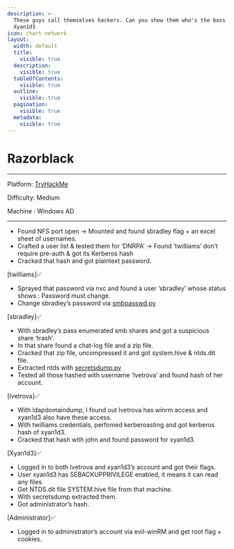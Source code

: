 ```yaml
---
description: >-
  These guys call themselves hackers. Can you show them who's the boss ?? - by
  Xyan1d3
icon: chart-network
layout:
  width: default
  title:
    visible: true
  description:
    visible: true
  tableOfContents:
    visible: true
  outline:
    visible: true
  pagination:
    visible: true
  metadata:
    visible: true
---
```


# Razorblack

***

Platform: [TryHackMe](https://tryhackme.com/room/raz0rblack)

Difficulty: Medium

Machine : Windows AD

***

* Found NFS port open → Mounted and found sbradley flag + an excel sheet of usernames.
* Crafted a user list & tested them for ‘DNRPA’ → Found ‘twilliams’ don’t require pre-auth & got its Kerberos hash
* Cracked that hash and got plaintext password.

\[twilliams]✅

* Sprayed that password via nxc and found a user ‘sbradley’ whose status shows : Password must change.
* Change sbradley’s password via [smbpasswd.py](http://smbpasswd.py)

\[sbradley]✅

* With sbradley’s pass enumerated smb shares and got a suspicious share ‘trash’.
* In that share found a chat-log file and a zip file.
* Cracked that zip file, uncompressed it and got system.hive & ntds.dit file.
* Extracted ntds with [secretsdump.py](http://secretsdump.py)
* Tested all those hashed with username ‘lvetrova’ and found hash of her account.

\[lvetrova]✅

* With ldapdomaindump, I found out lvetrova has winrm access and xyan1d3 also have these access.
* With twilliams credentials, perfomed kerberoasting and got kerberos hash of xyan1d3.
* Cracked that hash with john and found password for xyan1d3.

\[Xyan1d3]✅

* Logged in to both lvetrova and xyan1d3’s account and got their flags.
* User xyan1d3 has SEBACKUPPRIVILEGE enabled, it means it can read any files.
* Get NTDS.dit file SYSTEM.hive file from that machine.
* With secretsdump extracted them.
* Got administrator’s hash.

\[Administrator]✅

* Logged in to administrator’s account via evil-winRM and get root flag + cookies.
